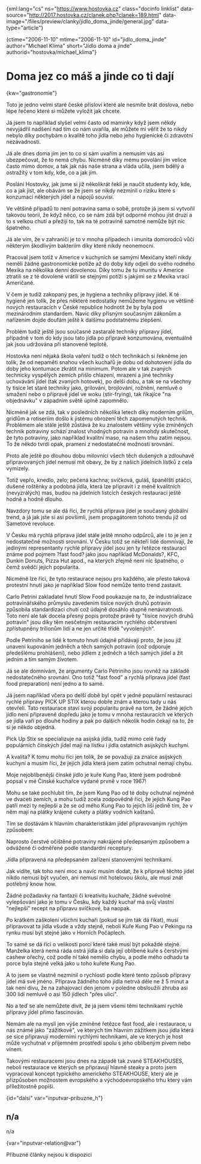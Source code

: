 
{xml:lang="cs" ns="https://www.hostovka.cz" class="docinfo linklist" data-source="http://2017.hostovka.cz/clanek.php?clanek=189.html" data-image="/files/preview/clanky/jidlo\_doma\_jinde/general.jpg" data-type="article"}

{ctime="2006-11-10" mtime="2006-11-10" id="jidlo\_doma\_jinde" author="Michael Klíma" short="Jídlo doma a jinde" authorid="hostovka/michael_klima"}

# Doma jez co máš a jinde co ti dají

<!-- generated attribute kw by user_updatekw.sh on 2020-07-05, do not edit -->

{kw="gastronomie"}

Toto je jedno velmi staré české přísloví které ale nesmíte brát doslova, nebo lépe řečeno které si můžete vyložit jak chcete.

Já jsem to například slyšel velmi často od maminky když jsem někdy nevyjádřil nadšení nad tím co nám uvařila, ale můžete mi věřit že to nikdy nebylo díky pochybám o kvalitě toho jídla nebo jeho hygienické či zdravotní nezávadnosti.

Já ale dnes doma jím jen to co si sám uvařím a nemusím vás asi ubezpečovat, že to nemá chybu. Nicméně díky mému povolání jím velice často mimo domov, a tak jak nás naše strana a vláda učila, jsem bdělý a ostražitý v tom kdy, kde, co a jak jím.

Poslání Hostovky, jak jsme si již několikrát řekli je naučit studenty kdy, kde, co a jak jíst, ale obávám se že jsem se nikdy nezmínil o riziku které s konzumací některých jídel a nápojů souvisí.

Ve většině případů to není potravina sama o sobě, protože já jsem si vytvořil takovou teorii, že když něco, co se nám zdá být odporné mohou jíst druzí a to s velkou chutí a přežijí to, tak na té potravině samotné nemůže být nic špatného.

Já ale vím, že v zahraničí je to v mnoha případech i imunita domorodců vůči některým škodlivým bakteriím díky které nikdy neonemocní.

Pracoval jsem totiž v Americe v kuchyních se samými Mexičany kteří nikdy neměli žádné gastronomické potíže až do doby kdy odjeli do svého rodného Mexika na několika denní dovolenou. Díky tomu že tu imunitu v Americe ztratili se z té dovolené vrátili se stejnými potíži s jakými se z Mexika vrací Američané.

V čem je tudíž zakopaný pes, je hygiena a techniky přípravy jídel. K té hygieně jen tolik, že přes některé nedostatky nemůžeme hygienu ve většině nových restauracích v České republice hodnotit že by byla pod mezinárodním standardem. Navíc díky přísným současným zákonům a nařízením dojde doufám ještě k dalšímu podstatnému zlepšení.

Problém tudíž ještě jsou současné zastaralé techniky přípravy jídel, případně v tom do kdy jsou tato jídla po přípravě konzumována, eventuálně jak jsou udržována při stanovené teplotě.

Hostovka není nějaká škola vaření tudíž o těch technikách si řekněme jen tolik, že od nepaměti snahou všech kuchařů je dobu od dohotovení jídla do doby jeho kontumace zkrátit na minimum. Potom ale v tak zvaných technicky vyspělých zemích přišlo chlazení, mrazení a jiné techniky uchovávání jídel (tak zvaných hotovek), po delší dobu, a tak se na všechny ty tisíce let staré techniky jako, grilování, brojlování, rožnění, nemluvě o smažení nebo o přípravě jídel ve woku (stir-frying), tak říkajíce "na objednávku" v západním světě úplně zapomnělo.

Nicméně jak se zdá, tak v posledních několika letech díky moderním grilům, gridlům a rotiseriím došlo k jistému obrození těch zapomenutých technik. Problémem ale stále ještě zůstává že ku znalostem většiny výše zmíněných technik potraviny schází znalost vhodných potravin a mnohdy skutečnost, že tyto potraviny, jako například kvalitní maso, na našem trhu zatím nejsou. To že někdo tvrdí opak, pramení z nedostatečné možnosti srovnání.

Proto ale ještě po dlouhou dobu milovníci všech těch dušených a zdlouhavě připravovaných jídel nemusí mít obavy, že by z našich jídelních lístků z cela vymizely.

Totiž vepřo, knedlo, zelo; pečená kachna; svíčková, guláš, španělští ptáčci, dušené roštěnky a podobná jídla, která lze připravit i z méně kvalitních (nevyzrálých) mas, budou na jídelních lístcích českých restaurací ještě hodně a hodně dlouho.

Navzdory tomu se ale dá říci, že rychlá příprava jídel je současný globální trend, a já jak jste si asi povšimli, jsem propagátorem tohoto trendu již od Sametové revoluce.

V Česku má rychlá příprava jídel stále ještě mnoho odpůrců, ale i to je jen z nedostatečné možnosti srovnání. V Česku totiž se někteří lidé domnívají, že jedinými representanty rychlé přípravy jídel jsou jen ty řetězce restaurací známe pod pojmem ?fast food? jako jsou například McDonalds?, KFC, Dunkin Donuts, Pizza Hut apod., na kterých zřejmě není nic špatného, o čemž svědčí jejich popularita.

Nicméně lze říci, že tyto restaurace nejsou pro každého, ale přesto taková protestní hnutí jako je například Slow food nemůže tento trend zastavit.

Carlo Petrini zakladatel hnutí Slow Food poukazuje na to, že industrializace potravinářského průmyslu zavedením tisíce nových druhů potravin způsobila standardizaci chutí což údajně dosáhlo stupně nenávratnosti. Toto není ale tak docela přesný popis protože právě ty "tisíce nových druhů potravin" jsou díky těm nesčetným restauracím rychlého občerstvení zpřístupněny trilionům lidí a ne jen určité třídě "vyvolených".

Podle Petriniho se lidé k tomuto hnutí údajně přidávají proto, že jsou již unaveni kupováním jedněch a těch samých potravin (což odporuje předešlému prohlášení), nebo jídlem z jedněch a těch samých jídel a žít jedním a tím samým životem.

Já se ale domnívám, že argumenty Carlo Petriniho jsou rovněž na základě nedostatečného srovnání. Ono totiž "fast food" a rychlá příprava jídel (fast food preparation) není jedno a to samé.

Já jsem například včera po delší době byl opět v jedné populární restauraci rychlé přípravy PICK UP STIX kterou dobře znám a kterou tady u nás otevřeli. Tato restaurace staví svoji popularitu právě na tom, že žádné jejich jídlo není připravené dopředu jako je tomu v mnoha restauracích ve kterých se jídla vaří po dlouhé hodiny a pak po dalších několik hodin čekají na to, že si je někdo objedná.

Pick Up Stix se specializuje na asijská jídla, tudíž mimo celé řady populárních čínských jídel mají na lístku i jídla ostatních asijských kuchyní.

A kvalita? K tomu mohu říci jen tolik, že se považuji za znalce asijských kuchyní a musím říci, že jejich jídla která jsem zatím ochutnal nemají chybu.

Moje nejoblíbenější čínské jídlo je kuře Kung Pao, které jsem podrobně popsal v mé Čínské kuchařce vydané prvně v roce 1967!

Mohu se také pochlubit tím, že jsem Kung Pao od té doby ochutnal nejméně ve dvaceti zemích, a mohu tudíž zcela zodpovědně říci, že jejich Kung Pao patří mezi ty nejlepší a že se od mého Kung Pao to jejich liší jedině tím, že v něm mají na plátky krájené cukety a plátky vodních kaštanů.

Tím se dostávám k hlavním charakteristikám jídel připravovaným rychlým způsobem:

Naprosto čerstvé očištěné potraviny nakrájené předepsaným způsobem a odvážené či odměřené podle standardní receptury.

Jídla připravená na předepsaném zařízení stanovenými technikami.

Jak vidíte, tak toho není moc a navíc musím dodat, že k přípravě těchto jídel nikdo nemusí být vyučen, ani nemusí mít hotelovou školu, ale musí znát potřebný know how.

Žádné požadavky na fantazii či kreativitu kuchaře, žádné svévolné vylepšování jako je tomu v Česku, kdy každý kuchař má svůj vlastní "nejlepší" recept na přípravu svíčkové, ba naopak.

Po krátkém zaškolení všichni kuchaři (pokud se jim tak dá říkat), musí připravovat ta jídla všude a vždy stejně, neboli Kuře Kung Pao v Pekingu na rynku musí být stejné jako v Horních Počáplech.

To samé se dá říci o velikosti porcí které také musí být pokaždé stejné. Manželka která nemá ráda ostrá jídla si dala její oblíbené kuře s čerstvými cashew ořechy, což podle ní také nemělo chybu, a podle mého odhadu ta porce byla stejně velká jako u toho kuřete Kung Pao.

A to jsem se vlastně nezmínil o rychlosti podle které tento způsob přípravy jídel má své jméno. Příprava žádného toho jídla netrvá déle ne ž 5 minut a tak není divu, že na zahajovací den jenom v poledne obsloužili zhruba asi 300 lidí nemluvě o asi 150 jídlech "přes ulici".

No a teď se ale nemůžete divit, že já jsem všemi těmi technikami rychlé přípravy jídel přímo fascinován.

Nemám ale na mysli jen výše zmíněné řetězce fast food, ale i restaurace, u nás známé jako "zážitkové", ve kterých tím hlavním zážitkem jsou jídla která se sice připravují moderními rychlými technikami, ale ve kterých je host může vychutnat v příjemném prostředí spolu s jeho oblíbeným pivem nebo vínem.

Takovými restauracemi jsou dnes na západě tak zvané STEAKHOUSES, neboli restaurace ve kterých se připravují hlavně steaky a proto jsem vypracoval koncept typického amerického STEAKHOUSE, který ale je přizpůsoben možnostem evropského a východoevropského trhu který vám příležitostně popíši.

{id="dalsi" var="inputvar-pribuzne_h"}

## n/a

n/a

{var="inputvar-relation@var"}

Příbuzné články nejsou k dispozici

